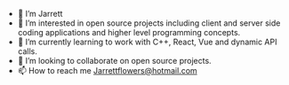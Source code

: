 - 👋 I’m Jarrett
- 👀 I’m interested in open source projects including client and server side coding applications and higher level programming concepts.
- 🌱 I’m currently learning to work with C++, React, Vue and dynamic API calls.
- 💞️ I’m looking to collaborate on open source projects.
- 📫 How to reach me Jarrettflowers@hotmail.com

<!---
JarrettSF/JarrettSF is a ✨ special ✨ repository because its `README.md` (this file) appears on your GitHub profile.
You can click the Preview link to take a look at your changes.
--->
